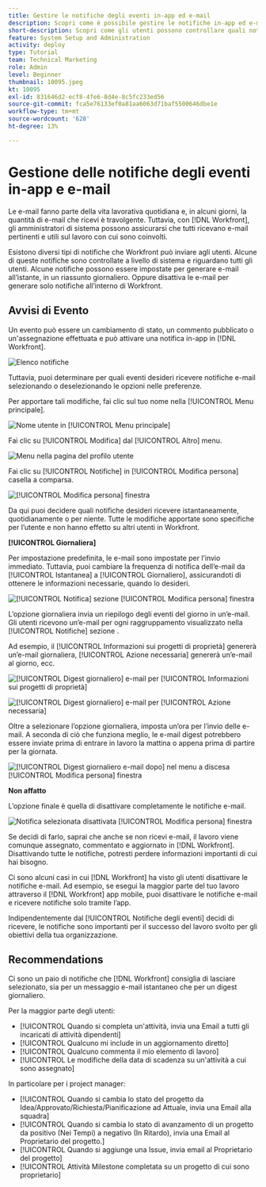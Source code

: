 ```yaml
---
title: Gestire le notifiche degli eventi in-app ed e-mail
description: Scopri come è possibile gestire le notifiche in-app ed e-mail, in modo da ricevere e-mail pertinenti e utili al proprio lavoro.
short-description: Scopri come gli utenti possono controllare quali notifiche in-app ed e-mail ricevono.
feature: System Setup and Administration
activity: deploy
type: Tutorial
team: Technical Marketing
role: Admin
level: Beginner
thumbnail: 10095.jpeg
kt: 10095
exl-id: 831646d2-ecf8-4fe6-8d4e-8c5fc233ed56
source-git-commit: fca5e76133ef0a81aa6063d71baf5500646dbe1e
workflow-type: tm+mt
source-wordcount: '628'
ht-degree: 13%

---
```


# Gestione delle notifiche degli eventi in-app e e-mail

Le e-mail fanno parte della vita lavorativa quotidiana e, in alcuni giorni, la quantità di e-mail che ricevi è travolgente. Tuttavia, con [!DNL Workfront], gli amministratori di sistema possono assicurarsi che tutti ricevano e-mail pertinenti e utili sul lavoro con cui sono coinvolti.

Esistono diversi tipi di notifiche che Workfront può inviare agli utenti. Alcune di queste notifiche sono controllate a livello di sistema e riguardano tutti gli utenti. Alcune notifiche possono essere impostate per generare e-mail all’istante, in un riassunto giornaliero. Oppure disattiva le e-mail per generare solo notifiche all’interno di Workfront.

## Avvisi di Evento

Un evento può essere un cambiamento di stato, un commento pubblicato o un&#39;assegnazione effettuata e può attivare una notifica in-app in [!DNL Workfront].

![Elenco notifiche](assets/admin-fund-user-notifications-01.png)

Tuttavia, puoi determinare per quali eventi desideri ricevere notifiche e-mail selezionando o deselezionando le opzioni nelle preferenze.

Per apportare tali modifiche, fai clic sul tuo nome nella [!UICONTROL Menu principale].

![Nome utente in [!UICONTROL Menu principale]](assets/admin-fund-user-notifications-02.png)

Fai clic su [!UICONTROL Modifica] dal [!UICONTROL Altro] menu.

![Menu nella pagina del profilo utente](assets/admin-fund-user-notifications-03.png)

Fai clic su [!UICONTROL Notifiche] in [!UICONTROL Modifica persona] casella a comparsa.

![[!UICONTROL Modifica persona] finestra](assets/admin-fund-user-notifications-04.png)

Da qui puoi decidere quali notifiche desideri ricevere istantaneamente, quotidianamente o per niente. Tutte le modifiche apportate sono specifiche per l’utente e non hanno effetto su altri utenti in Workfront.

**[!UICONTROL Giornaliera]**

Per impostazione predefinita, le e-mail sono impostate per l’invio immediato. Tuttavia, puoi cambiare la frequenza di notifica dell’e-mail da [!UICONTROL Istantanea] a [!UICONTROL Giornaliero], assicurandoti di ottenere le informazioni necessarie, quando lo desideri.

![[!UICONTROL Notifica] sezione [!UICONTROL Modifica persona] finestra](assets/admin-fund-user-notifications-05.png)

L’opzione giornaliera invia un riepilogo degli eventi del giorno in un’e-mail. Gli utenti ricevono un’e-mail per ogni raggruppamento visualizzato nella [!UICONTROL Notifiche] sezione .

Ad esempio, il [!UICONTROL Informazioni sui progetti di proprietà] genererà un’e-mail giornaliera, [!UICONTROL Azione necessaria] genererà un’e-mail al giorno, ecc.

![[!UICONTROL Digest giornaliero] e-mail per [!UICONTROL Informazioni sui progetti di proprietà]](assets/admin-fund-user-notifications-06.png)

![[!UICONTROL Digest giornaliero] e-mail per [!UICONTROL Azione necessaria]](assets/admin-fund-user-notifications-07.png)

Oltre a selezionare l’opzione giornaliera, imposta un’ora per l’invio delle e-mail. A seconda di ciò che funziona meglio, le e-mail digest potrebbero essere inviate prima di entrare in lavoro la mattina o appena prima di partire per la giornata.

![[!UICONTROL Digest giornaliero e-mail dopo] nel menu a discesa [!UICONTROL Modifica persona] finestra](assets/admin-fund-user-notifications-08.png)

**Non affatto**

L’opzione finale è quella di disattivare completamente le notifiche e-mail.

![Notifica selezionata disattivata [!UICONTROL Modifica persona] finestra](assets/admin-fund-user-notifications-09.png)

Se decidi di farlo, saprai che anche se non ricevi e-mail, il lavoro viene comunque assegnato, commentato e aggiornato in [!DNL Workfront]. Disattivando tutte le notifiche, potresti perdere informazioni importanti di cui hai bisogno.

Ci sono alcuni casi in cui [!DNL Workfront] ha visto gli utenti disattivare le notifiche e-mail. Ad esempio, se esegui la maggior parte del tuo lavoro attraverso il [!DNL Workfront] app mobile, puoi disattivare le notifiche e-mail e ricevere notifiche solo tramite l’app.

Indipendentemente dal [!UICONTROL Notifiche degli eventi] decidi di ricevere, le notifiche sono importanti per il successo del lavoro svolto per gli obiettivi della tua organizzazione.


## Recommendations

Ci sono un paio di notifiche che [!DNL Workfront] consiglia di lasciare selezionato, sia per un messaggio e-mail istantaneo che per un digest giornaliero.

Per la maggior parte degli utenti:

* [!UICONTROL Quando si completa un&#39;attività, invia una Email a tutti gli incaricati di attività dipendenti]
* [!UICONTROL Qualcuno mi include in un aggiornamento diretto]
* [!UICONTROL Qualcuno commenta il mio elemento di lavoro]
* [!UICONTROL Le modifiche della data di scadenza su un&#39;attività a cui sono assegnato]


In particolare per i project manager:

* [!UICONTROL Quando si cambia lo stato del progetto da Idea/Approvato/Richiesta/Pianificazione ad Attuale, invia una Email alla squadra]
* [!UICONTROL Quando si cambia lo stato di avanzamento di un progetto da positivo (Nei Tempi) a negativo (In Ritardo), invia una Email al Proprietario del progetto.]
* [!UICONTROL Quando si aggiunge una Issue, invia email al Proprietario del progetto]
* [!UICONTROL Attività Milestone completata su un progetto di cui sono proprietario]


<!---
learn more URLs
Email notifications
guide: manage your notifications
--->
